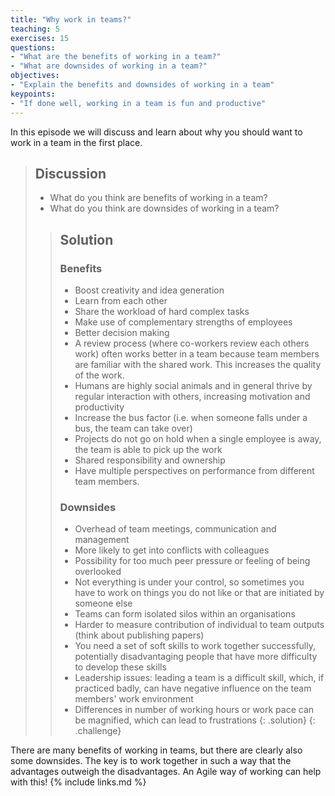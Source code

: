 ```yaml
---
title: "Why work in teams?"
teaching: 5
exercises: 15
questions:
- "What are the benefits of working in a team?"
- "What are downsides of working in a team?"
objectives:
- "Explain the benefits and downsides of working in a team"
keypoints:
- "If done well, working in a team is fun and productive"
---
```

In this episode we will discuss and learn about why you should want to work in a team in the first place.

> ## Discussion
>
> - What do you think are benefits of working in a team?
> - What do you think are downsides of working in a team?
>
> > ## Solution
> >
> > ### Benefits
> >
> > - Boost creativity and idea generation
> > - Learn from each other
> > - Share the workload of hard complex tasks
> > - Make use of complementary strengths of employees
> > - Better decision making
> > - A review process (where co-workers review each others work) often works better in a team because team members are familiar with the shared work. This increases the quality of the work.
> > - Humans are highly social animals and in general thrive by regular interaction with others, increasing motivation and productivity
> > - Increase the bus factor (i.e. when someone falls under a bus, the team can take over)
> > - Projects do not go on hold when a single employee is away, the team is able to pick up the work
> > - Shared responsibility and ownership
> > - Have multiple perspectives on performance from different team members.
> >
> > ### Downsides
> >
> > - Overhead of team meetings, communication and management
> > - More likely to get into conflicts with colleagues
> > - Possibility for too much peer pressure or feeling of being overlooked
> > - Not everything is under your control, so sometimes you have to work on things you do not like or that are initiated by someone else
> > - Teams can form isolated silos within an organisations
> > - Harder to measure contribution of individual to team outputs (think about publishing papers)
> > - You need a set of soft skills to work together successfully, potentially disadvantaging people that have more difficulty to develop these skills
> > - Leadership issues: leading a team is a difficult skill, which, if practiced badly, can have negative influence on the team members' work environment
> > - Differences in number of working hours or work pace can be magnified, which can lead to frustrations
> {: .solution}
{: .challenge}

There are many benefits of working in teams, but there are clearly also some downsides.
The key is to work together in such a way that the advantages outweigh the disadvantages.
An Agile way of working can help with this!
{% include links.md %}
